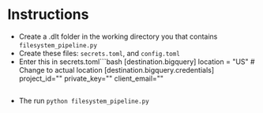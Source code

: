 # Instructions
- Create a .dlt folder in the working directory you that contains `filesystem_pipeline.py`
- Create these files: `secrets.toml`, and `config.toml`
- Enter this in secrets.toml```bash
  [destination.bigquery]
  location = "US" # Change to actual location
  [destination.bigquery.credentials]
  project_id="<Google-cloud-console-project-id-here>"
  private_key="<private-key-here>"
  client_email="<client-email-here>"
  ```
- The run `python filesystem_pipeline.py`
